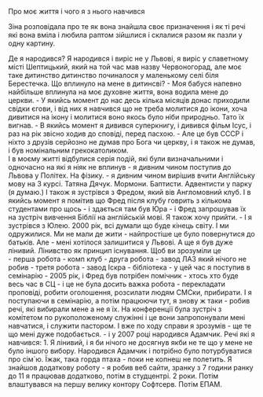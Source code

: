 Про моє життя і чого я з нього навчився

Зіна розповідала про те як вона знайшла своє призначення і як ті речі які вона вміла і любила раптом зійшлися і склалися разом як пазли у одну картину. 

Де я народився?
    Я народився і виріс не у Львові, я виріс у славетному місті Шептицький, який на той час мав назву Червоногорад, але моє таке дитинство дитинство починалося у маленькому селі біля Берестечка. 
Що вплинуло на мене в дитинсві?
    - Моя бабуся напевно найбільше вплинула на моє духовне життя, вона водила мене до церкви. 
    - У якийсь момент до нас десь кілька місяців донас приходили свідки єгови, і від них я навчився що не треба молитися до ікони, хоча дивитися на ікону і молитися воно якось було ніби природньо. Тато їх вигнав. 
    - В якийсь момент я дивився суперкнигу, і дивився фільм Ісус, і раз на рік звісно ходив до сповіді, перед пасхою.
    - Але це був СССР і ніхто з друзів серйозно не думав про Бога чи церкву, і я також не думав, і був номінальним грекокатоликом.  
І в моєму житті відбулися серія подій, які були визначальними і одночасно на які я ніяк не вплинув 
    - я дивним чином поступив до Львова у Політех. На фізику.
    - я дивним чином вирішив вчити Англійську мову на 3 курсі. Татяна Дячук. Мормони. Баптисти. Адвентисти у парку (я думаю.) І також я зустрівся з Фредом, який вів Англомовний клуб. І в якийсь момент я помітив що Фред після клубу говрить з кількома студентами про щось - і здається там був Юра - і Фред запрошував їх на зустріч вивчення Біблії на англійській мові. Я також хочу прийти. 
    - І я зустрівся з Юлею. 2000 рік, всі думали що буде кінець світу. І ми одружилися. Ми не мали де жити - найпростіше це було повернутися до батьків. Але - мені хотілося залишитися у Львові. А ще я був дуже лінивий. 
Лінивство як принцип існування. Щоб ви зрозуміли це    
    - перша робота - комп клуб
    - друга робота - завод ЛАЗ який нічого не робив
    - третя робота - завод Іскра - бібліотека
    - у цей час я поступив в семінарію - 2005 рік, і Фред був потрібен помічник - хтось хто буде весь час в СЦ - і це не була досить важка робота - перекладати проповіді, робити оголошення, розсилати людям СМСки, прибирати. І я поступаючи в семінарію, а потім працюючи тут, я знову ж таки - робив речі, які вибирали мене а не я їх. На конференції була зустріч з комітетом по рукоположеному служінні і це вони запропонували мені навчатися, і служити пастором. І вже по ходу справи я зрозумів - ще те що мені дуже подобається. 
    - і у 2007 році народився Адамчик. 
Речі які я навчився:
    1. Я лінивий, і я би нічого не досягнув якби не те що у мене не було іншого вибору. Народився Адамчик і потрібно було потурбуватися про сім`ю. Їжак, така горда птаха - поки не копнеш не полетить. Я знайшов додаткову роботу - я робив веб сайти, зранку з 7 години ранку до 11 я працював додатково, потім в студцентрі. 2 роки. Потім влаштувався на першу велику контору Софтсерв. Потім ЕПАМ. 